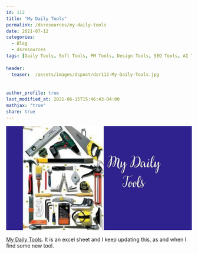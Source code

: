 ```yaml
---
id: 112    
title: "My Daily Tools"
permalink: /dsresources/my-daily-tools
date: 2021-07-12
categories:
  - Blog
  - dsresources
tags: [Daily Tools, Soft Tools, PM Tools, Design Tools, SEO Tools, AI Tools]

header:
  teaser:  /assets/images/dspost/dsr112-My-Daily-Tools.jpg


author_profile: true
last_modified_at: 2021-06-15T15:46:43-04:00
mathjax: "true"
share: true
---
```


![My Daily Tools](/assets/images/dspost/dsr112-My-Daily-Tools.jpg)

[My Daily Tools](https://docs.google.com/spreadsheets/d/e/2PACX-1vRDBsF3sb-PGIRuoBcPFPvpdF6lujUFDLU3BsaX6hh1Al_4998Xabn7zWsbQ42_kym-NRXsUGIM_iNd/pubhtml?gid=1906838135&single=true). It is an excel sheet and I keep updating this, as and when I find some new tool.